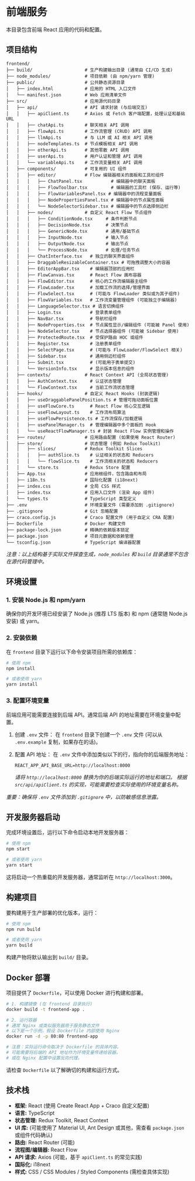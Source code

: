 # 前端服务

本目录包含前端 React 应用的代码和配置。

## 项目结构

```
frontend/
├── build/                    # 生产构建输出目录 (通常由 CI/CD 生成)
├── node_modules/             # 项目依赖 (由 npm/yarn 管理)
├── public/                   # 公共静态资源目录
│   ├── index.html            # 应用的 HTML 入口文件
│   └── manifest.json         # Web 应用清单文件
├── src/                      # 应用源代码目录
│   ├── api/                  # API 请求封装 (与后端交互)
│   │   ├── apiClient.ts      # Axios 或 Fetch 客户端配置，处理认证和基础 URL
│   │   ├── chatApi.ts        # 聊天相关 API 调用
│   │   ├── flowApi.ts        # 工作流管理 (CRUD) API 调用
│   │   ├── llmApi.ts         # 与 LLM 或 AI 相关 API 调用
│   │   ├── nodeTemplates.ts  # 节点模板相关 API 调用
│   │   ├── otherApi.ts       # 其他零散 API 调用
│   │   ├── userApi.ts        # 用户认证和管理 API 调用
│   │   └── variableApi.ts    # 工作流变量相关 API 调用
│   ├── components/           # 可复用的 UI 组件
│   │   ├── editor/           # Flow 编辑器相关的面板和工具栏组件
│   │   │   ├── ChatPanel.tsx           # 编辑器中的聊天面板
│   │   │   ├── FlowToolbar.tsx         # 编辑器的工具栏 (保存、运行等)
│   │   │   ├── FlowVariablesPanel.tsx # 编辑器中的流程变量面板
│   │   │   ├── NodePropertiesPanel.tsx # 编辑器中的节点属性面板
│   │   │   └── NodeSelectorSidebar.tsx # 编辑器中的节点选择侧边栏
│   │   ├── nodes/            # 自定义 React Flow 节点组件
│   │   │   ├── ConditionNode.tsx     # 条件判断节点
│   │   │   ├── DecisionNode.tsx      # 决策节点
│   │   │   ├── GenericNode.tsx       # 通用/基础节点
│   │   │   ├── InputNode.tsx         # 输入节点
│   │   │   ├── OutputNode.tsx        # 输出节点
│   │   │   └── ProcessNode.tsx       # 处理/任务节点
│   │   ├── ChatInterface.tsx   # 独立的聊天界面组件
│   │   ├── DraggableResizableContainer.tsx # 可拖拽调整大小的容器
│   │   ├── EditorAppBar.tsx    # 编辑器顶部的应用栏
│   │   ├── FlowCanvas.tsx      # React Flow 画布容器
│   │   ├── FlowEditor.tsx      # 核心的工作流编辑器主组件
│   │   ├── FlowLoader.tsx      # 加载工作流的选择/管理界面
│   │   ├── FlowSelect.tsx      # (可能与 FlowLoader 类似或为其子组件)
│   │   ├── FlowVariables.tsx   # 工作流变量管理组件 (可能独立于编辑器)
│   │   ├── LanguageSelector.tsx # 语言切换组件
│   │   ├── Login.tsx           # 登录表单组件
│   │   ├── NavBar.tsx          # 导航栏组件
│   │   ├── NodeProperties.tsx  # 节点属性显示/编辑组件 (可能被 Panel 使用)
│   │   ├── NodeSelector.tsx    # 节点选择器组件 (可能被 Sidebar 使用)
│   │   ├── ProtectedRoute.tsx  # 受保护路由 HOC 或组件
│   │   ├── Register.tsx        # 注册表单组件
│   │   ├── SelectPage.tsx      # (可能与 FlowLoader/FlowSelect 相关)
│   │   ├── Sidebar.tsx         # 通用侧边栏组件
│   │   ├── Submit.tsx          # (可能用于表单提交)
│   │   └── VersionInfo.tsx     # 显示版本信息的组件
│   ├── contexts/             # React Context API (全局状态管理)
│   │   ├── AuthContext.tsx     # 认证状态管理
│   │   └── FlowContext.tsx     # 当前工作流状态管理
│   ├── hooks/                # 自定义 React Hooks (封装逻辑)
│   │   ├── useDraggablePanelPosition.ts # 管理可拖动面板位置
│   │   ├── useFlowCore.ts      # React Flow 核心交互逻辑
│   │   ├── useFlowLayout.ts    # 工作流布局算法
│   │   ├── useFlowPersistence.ts # 工作流保存/加载逻辑
│   │   ├── usePanelManager.ts  # 管理编辑器中多个面板的 Hook
│   │   └── useReactFlowManager.ts # 封装 React Flow 实例管理和操作
│   ├── routes/               # 应用路由配置 (如果使用 React Router)
│   ├── store/                # 状态管理 (例如 Redux Toolkit)
│   │   ├── slices/           # Redux Toolkit Slices
│   │   │   ├── authSlice.ts    # 认证相关的状态和 Reducers
│   │   │   └── flowSlice.ts    # 工作流相关的状态和 Reducers
│   │   └── store.ts          # Redux Store 配置
│   ├── App.tsx               # 应用根组件，包含路由和布局
│   ├── i18n.ts               # 国际化配置 (i18next)
│   ├── index.css             # 全局 CSS 样式
│   ├── index.tsx             # 应用入口文件 (渲染 App 组件)
│   └── types.ts              # TypeScript 类型定义
├── .env                      # 环境变量文件 (需要添加到 .gitignore)
├── .gitignore                # Git 忽略配置
├── craco.config.js           # Craco 配置文件 (用于自定义 CRA 配置)
├── Dockerfile                # Docker 构建文件
├── package-lock.json         # 精确的依赖版本锁定
├── package.json              # 项目元数据和依赖管理
└── tsconfig.json             # TypeScript 编译器配置
```

_注意：以上结构基于实际文件探查生成，`node_modules` 和 `build` 目录通常不包含在源代码管理中。_

## 环境设置

### 1. 安装 Node.js 和 npm/yarn

确保你的开发环境已经安装了 Node.js (推荐 LTS 版本) 和 npm (通常随 Node.js 安装) 或 yarn。

### 2. 安装依赖

在 `frontend` 目录下运行以下命令安装项目所需的依赖库：

```bash
# 使用 npm
npm install

# 或者使用 yarn
yarn install
```

### 3. 配置环境变量

前端应用可能需要连接到后端 API。通常后端 API 的地址需要在环境变量中配置。

1.  创建 `.env` 文件：
    在 `frontend` 目录下创建一个 `.env` 文件 (可以从 `.env.example` 复制，如果存在的话)。

2.  配置 API 地址：
    在 `.env` 文件中添加类似以下的行，指向你的后端服务地址：

    ```
    REACT_APP_API_BASE_URL=http://localhost:8000
    ```

    _请将 `http://localhost:8000` 替换为你的后端实际运行的地址和端口。_
    _根据 `src/api/apiClient.ts` 的实现，可能需要检查实际使用的环境变量名称。_

_重要：确保将 `.env` 文件添加到 `.gitignore` 中，以防敏感信息泄露。_

## 开发服务器启动

完成环境设置后，运行以下命令启动本地开发服务器：

```bash
# 使用 npm
npm start

# 或者使用 yarn
yarn start
```

这将启动一个热重载的开发服务器，通常监听在 `http://localhost:3000`。

## 构建项目

要构建用于生产部署的优化版本，运行：

```bash
# 使用 npm
npm run build

# 或者使用 yarn
yarn build
```

构建产物将默认输出到 `build/` 目录。

## Docker 部署

项目提供了 `Dockerfile`，可以使用 Docker 进行构建和部署。

```bash
# 1. 构建镜像 (在 frontend 目录执行)
docker build -t frontend-app .

# 2. 运行容器
# 通常 Nginx 或类似服务器用于服务静态文件
# 以下是一个示例，假设 Dockerfile 内部使用 Nginx
docker run -d -p 80:80 frontend-app

# 注意：实际运行命令取决于 Dockerfile 的具体内容。
# 可能需要将后端的 API 地址作为环境变量传递给容器，
# 或在 Nginx 配置中设置反向代理。
```

请检查 `Dockerfile` 以了解确切的构建和运行方式。

## 技术栈

- **框架:** React (使用 Create React App + Craco 自定义配置)
- **语言:** TypeScript
- **状态管理:** Redux Toolkit, React Context
- **UI 库:** (可能使用了 Material UI, Ant Design 或其他，需查看 `package.json` 或组件代码确认)
- **路由:** React Router (可能)
- **流程图/编辑器:** React Flow
- **API 请求:** Axios (可能，基于 `apiClient.ts` 的常见实践)
- **国际化:** i18next
- **样式:** CSS / CSS Modules / Styled Components (需检查具体实现)
